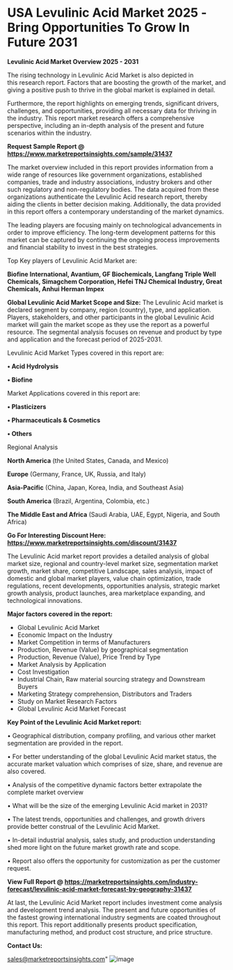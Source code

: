  # USA Levulinic Acid Market 2025 -Bring Opportunities To Grow In Future 2031

<Strong> Levulinic Acid Market Overview 2025 - 2031</strong>

The rising technology in Levulinic Acid Market is also depicted in this research report. Factors that are boosting the growth of the market, and giving a positive push to thrive in the global market is explained in detail.

Furthermore, the report highlights on emerging trends, significant drivers, challenges, and opportunities, providing all necessary data for thriving in the industry. This report market research offers a comprehensive perspective, including an in-depth analysis of the present and future scenarios within the industry.

<strong>Request Sample Report @ <a href=https://www.marketreportsinsights.com/sample/31437>https://www.marketreportsinsights.com/sample/31437</a></strong>

The market overview included in this report provides information from a wide range of resources like government organizations, established companies, trade and industry associations, industry brokers and other such regulatory and non-regulatory bodies. The data acquired from these organizations authenticate the Levulinic Acid research report, thereby aiding the clients in better decision making. Additionally, the data provided in this report offers a contemporary understanding of the market dynamics.

The leading players are focusing mainly on technological advancements in order to improve efficiency. The long-term development patterns for this market can be captured by continuing the ongoing process improvements and financial stability to invest in the best strategies.

Top Key players of Levulinic Acid Market are:

<strong>Biofine International, Avantium, GF Biochemicals, Langfang Triple Well Chemicals, Simagchem Corporation, Hefei TNJ Chemical Industry, Great Chemicals, Anhui Herman Impex</strong>

<strong><b>Global Levulinic Acid Market Scope and Size:</b></strong>
The Levulinic Acid market is declared segment by company, region (country), type, and application. Players, stakeholders, and other participants in the global Levulinic Acid market will gain the market scope as they use the report as a powerful resource. The segmental analysis focuses on revenue and product by type and application and the forecast period of 2025-2031.

Levulinic Acid Market Types covered in this report are:

<strong>• Acid Hydrolysis

• Biofine</strong>

Market Applications covered in this report are:

<strong>• Plasticizers

• Pharmaceuticals & Cosmetics

• Others</strong> 

Regional Analysis

<strong>North America</strong> (the United States, Canada, and Mexico)

<strong>Europe</strong> (Germany, France, UK, Russia, and Italy)

<strong>Asia-Pacific</strong> (China, Japan, Korea, India, and Southeast Asia)

<strong>South America</strong> (Brazil, Argentina, Colombia, etc.)

<strong>The Middle East and Africa</strong> (Saudi Arabia, UAE, Egypt, Nigeria, and South Africa)

<strong>Go For Interesting Discount Here: <a href=https://www.marketreportsinsights.com/discount/31437>https://www.marketreportsinsights.com/discount/31437</a></strong>

The Levulinic Acid market report provides a detailed analysis of global market size, regional and country-level market size, segmentation market growth, market share, competitive Landscape, sales analysis, impact of domestic and global market players, value chain optimization, trade regulations, recent developments, opportunities analysis, strategic market growth analysis, product launches, area marketplace expanding, and technological innovations.

<strong><b>Major factors covered in the report:</b></strong>
<ul>
  <li>Global Levulinic Acid Market </li>
  <li>Economic Impact on the Industry</li>
  <li>Market Competition in terms of Manufacturers</li>
  <li>Production, Revenue (Value) by geographical segmentation</li>
  <li>Production, Revenue (Value), Price Trend by Type</li>
  <li>Market Analysis by Application</li>
  <li>Cost Investigation</li>
  <li>Industrial Chain, Raw material sourcing strategy and Downstream Buyers</li>
  <li>Marketing Strategy comprehension, Distributors and Traders</li>
  <li>Study on Market Research Factors</li>
  <li>Global Levulinic Acid Market Forecast</li>
</ul>

<strong><b>Key Point of the Levulinic Acid Market report:</b></strong>

• Geographical distribution, company profiling, and various other market segmentation are provided in the report.

• For better understanding of the global Levulinic Acid market status, the accurate market valuation which comprises of size, share, and revenue are also covered.

• Analysis of the competitive dynamic factors better extrapolate the complete market overview

• What will be the size of the emerging Levulinic Acid market in 2031?

• The latest trends, opportunities and challenges, and growth drivers provide better construal of the Levulinic Acid Market.

• In-detail industrial analysis, sales study, and production understanding shed more light on the future market growth rate and scope.

• Report also offers the opportunity for customization as per the customer request.

<strong><b>View Full Report @ <a href=https://marketreportsinsights.com/industry-forecast/levulinic-acid-market-forecast-by-geography-31437>https://marketreportsinsights.com/industry-forecast/levulinic-acid-market-forecast-by-geography-31437</a></b></strong>


At last, the Levulinic Acid Market report includes investment come analysis and development trend analysis. The present and future opportunities of the fastest growing international industry segments are coated throughout this report. This report additionally presents product specification, manufacturing method, and product cost structure, and price structure.

<strong>Contact Us:</strong>

sales@marketreportsinsights.com"
![image](https://github.com/user-attachments/assets/6c5e0ef2-5450-438b-82a6-acf6f8b0496e)
